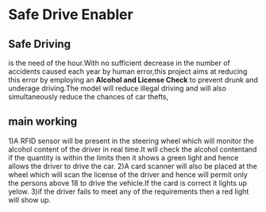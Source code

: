 Safe Drive Enabler 
==========

Safe Driving 
-------------
is the need of the hour.With no sufficient decrease in the number of accidents caused each year by human error,this project aims at reducing this error by employing an **Alcohol and License Check** to prevent drunk and underage driving.The model will reduce illegal driving and will also simultaneously reduce the chances of car thefts,

## main working
1)A RFID sensor  will be present in the steering wheel which will monitor the alcohol content of the driver in real time.It will check the alcohol contentand if the quantity is within the limits then it shows a green light and hence allows the driver to drive the car.
2)A card scanner will also be placed at the wheel which will scan the license of the driver and hence will permit only the persons above 18 to drive the vehicle.If the card is correct it lights up yelow.
3)if the driver fails to meet any of the requirements then a red light will show up.

